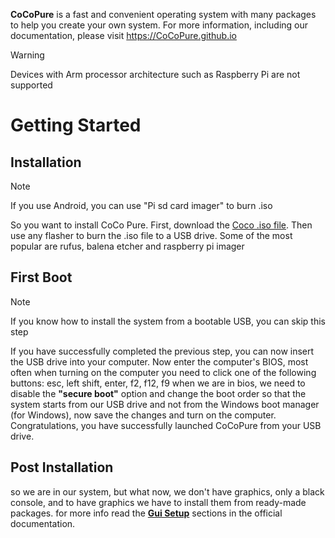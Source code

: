**CoCoPure** is a fast and convenient operating system with many packages to help you create your own system. For more information, including our documentation, please visit https://CoCoPure.github.io

>[!WARNING]
>Devices with Arm processor architecture such as Raspberry Pi are not supported

# Getting Started

## Installation

>[!NOTE]
>If you use Android, you can use "Pi sd card imager" to burn .iso

So you want to install CoCo Pure. First, download the [Coco .iso file](https://github.com/CoCoPure/CoCoPure/releases). Then use any flasher to burn the .iso file to a USB drive. Some of the most popular are rufus, balena etcher and raspberry pi imager

## First Boot

>[!NOTE]
>If you know how to install the system from a bootable USB, you can skip this step

If you have successfully completed the previous step, you can now insert the USB drive into your computer. Now enter the computer's BIOS, most often when turning on the computer you need to click one of the following buttons: esc, left shift, enter, f2, f12, f9 when we are in bios, we need to disable the **"secure boot"** option and change the boot order so that the system starts from our USB drive and not from the Windows boot manager (for Windows), now save the changes and turn on the computer. Congratulations, you have successfully launched CoCoPure from your USB drive.

## Post Installation

so we are in our system, but what now, we don't have graphics, only a black console, and to have graphics we have to install them from ready-made packages. for more info read the [**Gui Setup**](https://github.com/CoCoPure/CoCoPure/wiki/GUI#gui-setup) sections in the official documentation.
